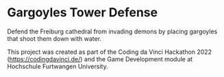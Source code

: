 # Gargoyles Tower Defense

Defend the Freiburg cathedral from invading demons by placing gargoyles that shoot them down with water.

This project was created as part of the Coding da Vinci Hackathon 2022 (https://codingdavinci.de/) and the Game Development module at Hochschule Furtwangen University.
